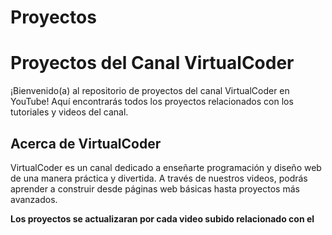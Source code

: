 # Proyectos
# Proyectos del Canal VirtualCoder

¡Bienvenido(a) al repositorio de proyectos del canal VirtualCoder en YouTube! Aquí encontrarás todos los proyectos relacionados con los tutoriales y videos del canal.

## Acerca de VirtualCoder

VirtualCoder es un canal dedicado a enseñarte programación y diseño web de una manera práctica y divertida. A través de nuestros videos, podrás aprender a construir desde páginas web básicas hasta proyectos más avanzados.

<strong>Los proyectos se actualizaran por cada video subido relacionado con el</strong>
